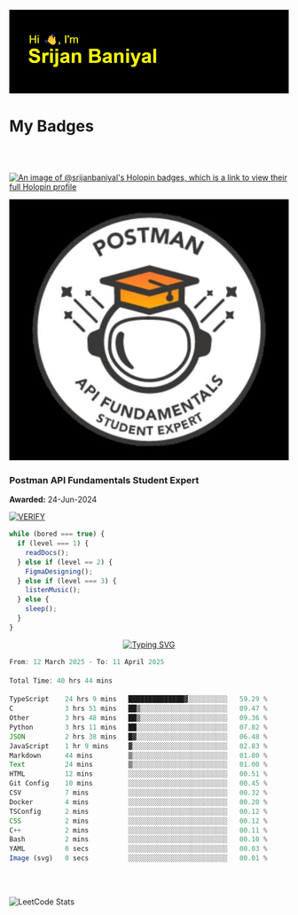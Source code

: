 ![Header](./header.png)

# My Badges

<Br />
<Br />

[![An image of @srijanbaniyal's Holopin badges, which is a link to view their full Holopin profile](https://holopin.me/srijanbaniyal)](https://holopin.io/@srijanbaniyal)

[![Postman API Fundamentals Student Expert](/Postman.jpeg)](https://api.badgr.io/public/assertions/r9BLLy0oTfKJBbkGuDI1zA)

### Postman API Fundamentals Student Expert

**Awarded:** 24-Jun-2024

[![VERIFY](https://img.shields.io/badge/VERIFY-blue)](https://badgecheck.io?url=https%3A%2F%2Fapi.badgr.io%2Fpublic%2Fassertions%2Fr9BLLy0oTfKJBbkGuDI1zA)

```javascript
while (bored === true) {
  if (level === 1) {
    readDocs();
  } else if (level == 2) {
    FigmaDesigning();
  } else if (level === 3) {
    listenMusic();
  } else {
    sleep();
  }
}
```

<p align="center">
  <a href="https://git.io/typing-svg"><img src="https://readme-typing-svg.demolab.com?font=Tilt+Prism&size=30&pause=1000&color=0FF75B&center=true&vCenter=true&width=800&height=80&lines=Time+spent+on+various+Programming+languages" alt="Typing SVG" /></a>
</p>

<!--START_SECTION:waka-->

```TypeScript
From: 12 March 2025 - To: 11 April 2025

Total Time: 40 hrs 44 mins

TypeScript    24 hrs 9 mins   ██████████████▓░░░░░░░░░░   59.29 %
C             3 hrs 51 mins   ██▒░░░░░░░░░░░░░░░░░░░░░░   09.47 %
Other         3 hrs 48 mins   ██▒░░░░░░░░░░░░░░░░░░░░░░   09.36 %
Python        3 hrs 11 mins   ██░░░░░░░░░░░░░░░░░░░░░░░   07.82 %
JSON          2 hrs 38 mins   █▓░░░░░░░░░░░░░░░░░░░░░░░   06.48 %
JavaScript    1 hr 9 mins     ▓░░░░░░░░░░░░░░░░░░░░░░░░   02.83 %
Markdown      44 mins         ▒░░░░░░░░░░░░░░░░░░░░░░░░   01.80 %
Text          24 mins         ▒░░░░░░░░░░░░░░░░░░░░░░░░   01.00 %
HTML          12 mins         ░░░░░░░░░░░░░░░░░░░░░░░░░   00.51 %
Git Config    10 mins         ░░░░░░░░░░░░░░░░░░░░░░░░░   00.45 %
CSV           7 mins          ░░░░░░░░░░░░░░░░░░░░░░░░░   00.32 %
Docker        4 mins          ░░░░░░░░░░░░░░░░░░░░░░░░░   00.20 %
TSConfig      2 mins          ░░░░░░░░░░░░░░░░░░░░░░░░░   00.12 %
CSS           2 mins          ░░░░░░░░░░░░░░░░░░░░░░░░░   00.12 %
C++           2 mins          ░░░░░░░░░░░░░░░░░░░░░░░░░   00.11 %
Bash          2 mins          ░░░░░░░░░░░░░░░░░░░░░░░░░   00.10 %
YAML          0 secs          ░░░░░░░░░░░░░░░░░░░░░░░░░   00.03 %
Image (svg)   0 secs          ░░░░░░░░░░░░░░░░░░░░░░░░░   00.01 %
```

<!--END_SECTION:waka-->

<Br />
<Br />

![LeetCode Stats](https://leetcard.jacoblin.cool/Srijan-Baniyal?theme=dark&font=Rasa&ext=contest)
